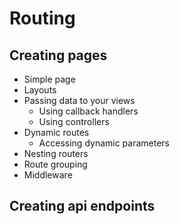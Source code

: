 # Routing

## Creating pages
- Simple page
- Layouts
- Passing data to your views
  - Using callback handlers
  - Using controllers
- Dynamic routes
  - Accessing dynamic parameters
- Nesting routers
- Route grouping
- Middleware



## Creating api endpoints
